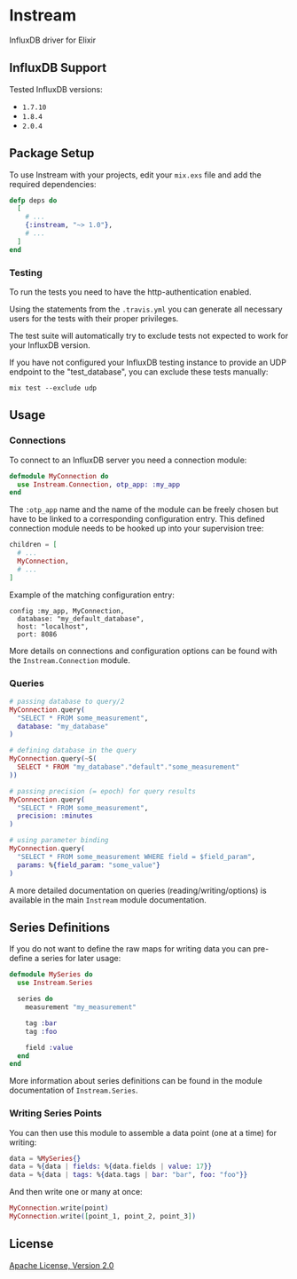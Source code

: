 # Instream

InfluxDB driver for Elixir

## InfluxDB Support

Tested InfluxDB versions:

- `1.7.10`
- `1.8.4`
- `2.0.4`

## Package Setup

To use Instream with your projects, edit your `mix.exs` file and add the required dependencies:

```elixir
defp deps do
  [
    # ...
    {:instream, "~> 1.0"},
    # ...
  ]
end
```

### Testing

To run the tests you need to have the http-authentication enabled.

Using the statements from the `.travis.yml` you can generate all necessary users for the tests with their proper privileges.

The test suite will automatically try to exclude tests not expected to work for your InfluxDB version.

If you have not configured your InfluxDB testing instance to provide an UDP endpoint to the "test\_database", you can exclude these tests manually:

```shell
mix test --exclude udp
```

## Usage

### Connections

To connect to an InfluxDB server you need a connection module:

```elixir
defmodule MyConnection do
  use Instream.Connection, otp_app: :my_app
end
```

The `:otp_app` name and the name of the module can be freely chosen but have to be linked to a corresponding configuration entry. This defined connection module needs to be hooked up into your supervision tree:

```elixir
children = [
  # ...
  MyConnection,
  # ...
]
```

Example of the matching configuration entry:

```
config :my_app, MyConnection,
  database: "my_default_database",
  host: "localhost",
  port: 8086
```

More details on connections and configuration options can be found with the `Instream.Connection` module.

### Queries

```elixir
# passing database to query/2
MyConnection.query(
  "SELECT * FROM some_measurement",
  database: "my_database"
)

# defining database in the query
MyConnection.query(~S(
  SELECT * FROM "my_database"."default"."some_measurement"
))

# passing precision (= epoch) for query results
MyConnection.query(
  "SELECT * FROM some_measurement",
  precision: :minutes
)

# using parameter binding
MyConnection.query(
  "SELECT * FROM some_measurement WHERE field = $field_param",
  params: %{field_param: "some_value"}
)
```

A more detailed documentation on queries (reading/writing/options) is available in the main `Instream` module documentation.

## Series Definitions

If you do not want to define the raw maps for writing data you can pre-define a series for later usage:

```elixir
defmodule MySeries do
  use Instream.Series

  series do
    measurement "my_measurement"

    tag :bar
    tag :foo

    field :value
  end
end
```

More information about series definitions can be found in the module documentation of `Instream.Series`.

### Writing Series Points

You can then use this module to assemble a data point (one at a time) for writing:

```elixir
data = %MySeries{}
data = %{data | fields: %{data.fields | value: 17}}
data = %{data | tags: %{data.tags | bar: "bar", foo: "foo"}}
```

And then write one or many at once:

```elixir
MyConnection.write(point)
MyConnection.write([point_1, point_2, point_3])
```

## License

[Apache License, Version 2.0](http://www.apache.org/licenses/LICENSE-2.0)
